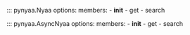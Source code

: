 ::: pynyaa.Nyaa
    options:
        members: 
            - __init__
            - get
            - search


::: pynyaa.AsyncNyaa
    options:
        members: 
            - __init__
            - get
            - search
